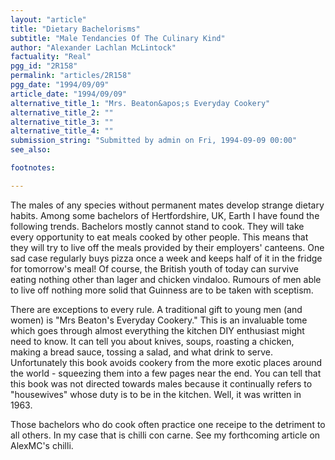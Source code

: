 ```yaml
---
layout: "article"
title: "Dietary Bachelorisms"
subtitle: "Male Tendancies Of The Culinary Kind"
author: "Alexander Lachlan McLintock"
factuality: "Real"
pgg_id: "2R158"
permalink: "articles/2R158"
pgg_date: "1994/09/09"
article_date: "1994/09/09"
alternative_title_1: "Mrs. Beaton&apos;s Everyday Cookery"
alternative_title_2: ""
alternative_title_3: ""
alternative_title_4: ""
submission_string: "Submitted by admin on Fri, 1994-09-09 00:00"
see_also:

footnotes: 

---
```

<div>
<p>The males of any species without permanent mates develop strange dietary habits. Among some bachelors of Hertfordshire, UK, Earth I have found the following trends. Bachelors mostly cannot stand to cook. They will take every opportunity to eat meals cooked by other people. This means that they will try to live off the meals provided by their employers' canteens. One sad case regularly buys pizza once a week and keeps half of it in the fridge for tomorrow's meal! Of course, the British youth of today can survive eating nothing other than lager and chicken vindaloo. Rumours of men able to live off nothing more solid that Guinness are to be taken with sceptism.</p>
<p>There are exceptions to every rule. A traditional gift to young men (and women) is "Mrs Beaton's Everyday Cookery." This is an invaluable tome which goes through almost everything the kitchen DIY enthusiast might need to know. It can tell you about knives, soups, roasting a chicken, making a bread sauce, tossing a salad, and what drink to serve. Unfortunately this book avoids cookery from the more exotic places around the world - squeezing them into a few pages near the end. You can tell that this book was not directed towards males because it continually refers to "housewives" whose duty is to be in the kitchen. Well, it was written in 1963.</p>
<p>Those bachelors who do cook often practice one receipe to the detriment to all others. In my case that is chilli con carne. See my forthcoming article on AlexMC's chilli. <!--Amazon_CLS_IM_END--></p>
</div>

